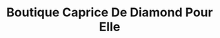 ---
title: "Boutique Caprice De Diamond Pour Elle"
url: /trois-rivieres/boutique-caprice-de-diamond-pour-elle/
shop: clothes
---